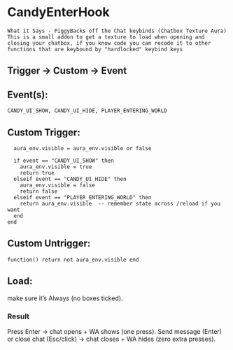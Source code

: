# CandyEnterHook
`What it Says - PiggyBacks off the Chat keybinds (Chatbox Texture Aura) 
This is a small addon to get a texture to load when opening and closing your chatbox, if you know code you can recode it to other functions that are keybound by "hardlocked" keybind keys `
## **Trigger → Custom → Event**
## **Event(s):**

`CANDY_UI_SHOW, CANDY_UI_HIDE, PLAYER_ENTERING_WORLD`


## **Custom Trigger:**

```function(event)
  aura_env.visible = aura_env.visible or false

  if event == "CANDY_UI_SHOW" then
    aura_env.visible = true
    return true
  elseif event == "CANDY_UI_HIDE" then
    aura_env.visible = false
    return false
  elseif event == "PLAYER_ENTERING_WORLD" then
    return aura_env.visible  -- remember state across /reload if you want
  end
end
```


## **Custom Untrigger:**

`function() return not aura_env.visible end`


## **Load:**
make sure it’s Always (no boxes ticked).

### **Result**

Press Enter → chat opens + WA shows (one press).
Send message (Enter) or close chat (Esc/click) → chat closes + WA hides (zero extra presses).
